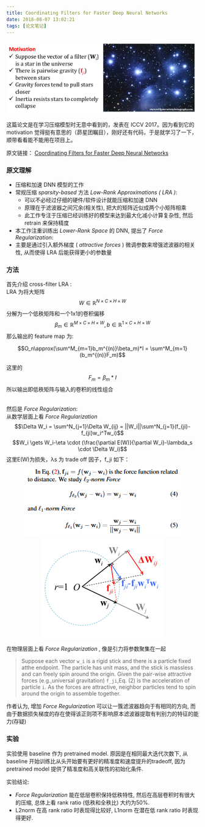 ```yaml
---
title: Coordinating Filters for Faster Deep Neural Networks
date: 2018-08-07 13:02:21
tags: [论文笔记]
---
```

<div align=center>
<img src="Low_Rank/ForceRegularization.png">  
</div>

这篇论文是在学习压缩模型时无意中看到的，发表在 ICCV 2017。因为看到它的 motivation 觉得挺有意思的（昴星团瞩目），刚好还有代码，于是就学习了一下，顺带看看能不能用在项目上。  

原文链接： [Coordinating Filters for Faster Deep Neural Networks](https://arxiv.org/abs/1703.09746)
<!--more-->
### 原文理解
- 压缩和加速 DNN 模型的工作
- 常规压缩 _sparsity-based_ 方法 _Low-Rank Approximations ( LRA )_:
  -  可以不必经过仔细的硬件/软件设计就能压缩和加速 DNN
  -  原理在于滤波器之间冗余(相关性), 把大的矩阵近似成两个小矩阵相乘
  -  此工作专注于压缩已经训练好的模型来达到最大化减小计算复杂性, 然后 retrain 来保持精度
-  本工作注重训练出 _Lower-Rank Space_ 的 DNN, 提出了 _Force Regularization_:
  -  主要是通过引入额外梯度 ( _attractive forces_ ) 微调参数来增强滤波器的相关性, 从而使得 LRA 后能获得更小的参数量

### 方法
首先介绍 cross-filter LRA :  
LRA 为将大矩阵 
$$W\in\mathbb{R}^{N \times C \times H \times W}$$ 
分解为一个低秩矩阵和一个1x1的卷积偏移
$$\beta_m\in\mathbb{R}^{M \times C \times H \times W}, b\in\mathbb{R}^{1 \times C \times H \times W}$$ 
那么输出的 feature map 为:  

 $$O_n\approx(\sum^M_{m=1}b_m^{(n)}\beta_m)*I = \sum^M_{m=1}(b_m^{(n)}F_m)$$  

这里的 
$$F_m = \beta_m * I$$ 
所以输出即低秩矩阵与输入的卷积的线性组合  
</br>

然后是 _Force Regularization_:  
从数学层面上看 _Force Regularization_
$$\Delta W_i = \sum^N_{j=1}\Delta W_{ij} = ||W_i||\sum^N_{j=1}(f_{ji}-f_{ji}w_i^Tw_i)$$
$$W_i \gets W_i-\eta \cdot (\frac{\partial E(W)}{\partial W_i}-\lambda_s \cdot \Delta W_i)$$
这里E(W)为损失，λs 为 trade off 因子，f_ji 如下：  
<div align=center>
<img src="Low_Rank/fji.png">  
<img src="Low_Rank/fig_math.png">  
</div>

在物理层面上看 _Force Regularization_ , 像是引力将参数聚集在一起
> Suppose each vector `w_i` is a rigid stick and there is a particle fixed atthe endpoint. The particle has unit mass, and the stick is massless and can freely spin around the origin. Given the pair-wise attractive forces (e.g.,universal gravitation) `f_ji`,Eq. (2) is the acceleration of particle `i`. As the forces are attractive, neighbor particles tend to spin around the origin to assemble together.  

作者认为, 增加 _Force Regularization_ 可以让一簇滤波器趋向于有相同的方向, 而由于数据损失梯度的存在使得该正则项不影响原本滤波器提取有判别力的特征的能力(存疑)

### 实验
实验使用 baseline 作为 pretrained model. 原因是在相同最大迭代次数下, 从 baseline 开始训练比从头开始要有更好的精准度和速度提升的tradeoff, 因为 pretrained model 提供了精准度和高关联性的初始化条件.  

实验结论:
- _Force Regularization_ 能在低层卷积保持低秩特性, 然后在高层卷积时有很大的压缩, 总体上看 rank ratio (低秩和全秩比) 大约为50%.  
- L2norm 在高 rank ratio 时表现得比较好, L1norm 在潜在低 rank ratio 时表现得更好.
